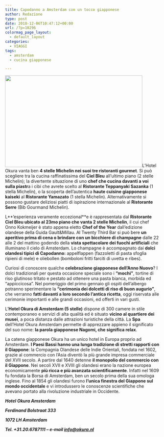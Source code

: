 ```yaml
---
title: Capodanno a Amsterdam con un tocco giapponese
author: Redazione
type: post
date: 2018-12-06T10:47:12+00:00
url: /?p=10296
colormag_page_layout:
  - default_layout
categories:
  - VIAGGI
tags:
  - amsterdam
  - cucina giapponese

---
```

<img decoding="async" loading="lazy" class="alignleft wp-image-10297 size-full" src="https://progressonline.it/wp-content/uploads/2018/12/Hotel-Okura-Amsterdam-View-WEB.jpg" alt="" width="448" height="299" />L’Hotel Okura vanta ben **4 stelle Michelin nei suoi tre ristoranti gourmet**. Si può scegliere tra la cucina raffinatissima del **Ciel Bleu** all’ultimo piano (2 stelle Michelin); la divertente situazione di uno **chef che cucina davanti a voi sulla piastr**a i cibi che avrete scelto al **Ristorante Teppanyaki Sazanka** (1 stella Michelin), o la scoperta dell’autentica **haute cuisine giapponese kaiseki** al **Ristorante Yamazato** (1 stella Michelin). Alternativamente si possono gustare deliziosi piatti di ispirazione internazionale al **Ristorante Serre** (Bib Gourmand Michelin).

L**’esperienza veramente eccezional**e è rappresentata dal **Ristorante Ciel Bleu ubicato al 23mo piano che vanta 2 stelle Michelin**, il cui chef Onno Kokmeijer è stato appena eletto **Chef of the Year** dall’edizione olandese della Guida Gault&Millau. Al Twenty Third Bar si può bere **un aperitivo prima di cena o brindare con un bicchiere di champagne** dalle 22 alle 2 del mattino godendo della **vista spettacolare dei fuochi artificiali** che illuminano il cielo di Amsterdam. Lo champagne è accompagnato dai **dolci olandesi tipici di Capodanno:** appelflappen (fazzoletti di pasta sfoglia ripieni di mele) e oliebollen (bomboloni fritti farciti di uvetta e ribes).

Curiosi di conoscere qualche **celebrazione giapponese dell’Anno Nuovo**? I dolci tradizionali per questa occasione speciale sono i **“mochi”**, tortine di riso glutinoso tritato e pestato ad ottenere una pasta bianca, morbida ed “appiccicosa”. Nel pomeriggio del primo gennaio gli ospiti dell’albergo potranno sperimentare la **“cerimonia dei dolcetti di riso di buon augurio”**, che verranno **fatti davanti a loro secondo l’antica ricetta**, oggi riservata alle cerimonie importanti e alle grandi occasioni, ed offerti in vari gusti.

L’**Hotel Okura di Amsterdam (5 stelle)** dispone di 300 camere in stile contemporaneo e servizi di alta qualità ed è situato **vicino al quartiere dei musei**, a poca distanza dalle attrazioni turistiche della città. La **Spa** dell’Hotel Okura Amsterdam permette di apprezzare appieno il significato del suo nome: **la parola giapponese Nagomi, che significa relax**.

La catena giapponese Okura ha un unico hotel in Europa proprio ad Amsterdam. **I Paesi Bassi hanno una lunga tradizione di stretti rapporti con il Giappone**: la Compagnia Olandese delle Indie Orientali, fondata nel 1602, grazie al commercio con l’Asia diventò la più grande impresa commerciale del XVII secolo. A partire dal 1640 detenne **il monopolio del commercio con il Giappone**. Nei secoli XVII e XVIII gli olandesi erano la nazione europea economicamente **più ricca e più avanzata scientificamente**. Infatti nel 1609 fu fondata la Borsa di Amsterdam, ben un secolo prima della sua omologa inglese. Fino al 1854 gli olandesi furono **l&#8217;unica finestra del Giappone sul mondo occidentale** e vi introdussero le conoscenze scientifiche che avevano portato alla rivoluzione industriale in Occidente.

_**Hotel Okura Amsterdam**_

_**Ferdinand Bolstraat 333**_

_**1072 LH Amsterdam**_

_**Tel. +31.20.6787111 – e-mail info@okura.nl**_